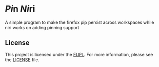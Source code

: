 # *Pi*n *Ni*ri

A simple program to make the firefox pip persist across workspaces while niri works on adding pinning support

## License

This project is licensed under the [EUPL](https://eupl.eu/). For more
information, please see the [LICENSE](LICENSE) file.
